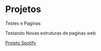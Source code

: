 # Projetos
 Testes e Paginas

 Testando Novas estruturas de paginas web

<a href="https://luix3005.github.io/Projetos/Spotify/Spotify.html">Projeto Spotify</a>
